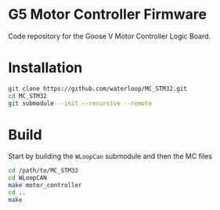 # G5 Motor Controller Firmware

Code repository for the Goose V Motor Controller Logic Board.

# Installation

```bash
git clone https://github.com/waterloop/MC_STM32.git
cd MC_STM32
git submodule --init --recursive --remote
```

# Build

Start by building the `WLoopCan` submodule and then the MC files

``` bash
cd /path/to/MC_STM32
cd WLoopCAN
make motor_controller
cd ..
make
```
